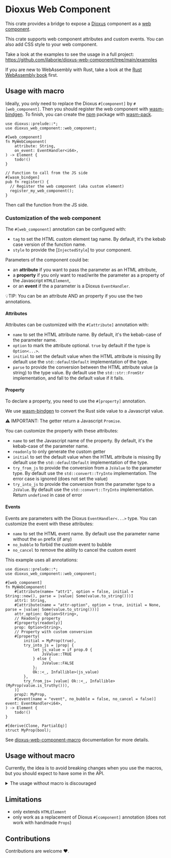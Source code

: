 # Dioxus Web Component

This crate provides a bridge to expose a [Dioxus] component as a [web component].

This crate supports web component attributes and custom events.
You can also add CSS style to your web component.

Take a look at the examples to see the usage in a full project:
<https://github.com/ilaborie/dioxus-web-component/tree/main/examples>


If you are new to WebAssembly with Rust, take a look at the [Rust WebAssembly book] first.

## Usage with macro

Ideally, you only need to replace the Dioxus `#[component]` by `#[web_component]`.
Then you should register the web component with [wasm-bindgen].
To finish, you can create the [npm] package with [wasm-pack].


```rust, ignore
use dioxus::prelude::*;
use dioxus_web_component::web_component;

#[web_component]
fn MyWebComponent(
    attribute: String,
    on_event: EventHandler<i64>,
) -> Element {
    todo!()
}

// Function to call from the JS side
#[wasm_bindgen]
pub fn register() {
  // Register the web component (aka custom element)
  register_my_web_component();
}
```

Then call the function from the JS side.


### Customization of the web component

The `#[web_component]` annotation can be configured with:

* `tag` to set the HTML custom element tag name.
  By default, it's the kebab case version of the function name.
* `style` to provide the [`InjectedStyle`] to your component.

Parameters of the component could be:

* an __attribute__ if you want to pass the parameter as an HTML attribute,
* a __property__ if you only want to read/write the parameter as a property of the Javascript `HTMLElement`,
* or an __event__ if the a parameter is a Dioxus `EventHandler`.

💡TIP: You can be an attribute AND an property if you use the two annotations.

#### Attributes

Attributes can be customized with the `#[attribute]` annotation with:

* `name` to set the HTML attribute name.
  By default, it's the kebab-case of the parameter name.
* `option` to mark the attribute optional.
  `true` by default if the type is `Option<...>`.
* `initial` to set the default value when the HTML attribute is missing
  By default use the `std::defaultDefault` implementation of the type.
* `parse` to provide the conversion between the HTML attribute value (a string) to the type value.
  By default use the `std::str::FromStr` implementation, and fall to the default value if it fails.


#### Property

To declare a property, you need to use the `#[property]` annotation.

We use [wasm-bindgen] to convert the Rust side value to a Javascript value.

⚠️ IMPORTANT: The getter return a Javascript `Promise`.

You can customize the property with these attributes:

* `name` to set the Javascript name of the property.
  By default, it's the kebab-case of the parameter name.
* `readonly` to only generate the custom getter
* `initial` to set the default value when the HTML attribute is missing
  By default use the `std::defaultDefault` implementation of the type.
* `try_from_js` to provide the conversion from a `JsValue` to the parameter type.
  By default use the `std::convert::TryInto` implementation.
  The error case is ignored (does not set the value)
* `try_into_js` to provide the conversion from the parameter type to a `JsValue`.
  By default use the `std::convert::TryInto` implementation.
  Return `undefined` in case of error


#### Events

Events are parameters with the Dioxus `EventHandler<...>` type.
You can customize the event with these attributes:

* `name` to set the HTML event name.
  By default use the parameter name without the `on` prefix (if any)
* `no_bubble` to forbid the custom event to bubble
* `no_cancel` to remove the ability to cancel the custom event


This example uses all annotations:

```rust, ignore
use dioxus::prelude::*;
use dioxus_web_component::web_component;

#[web_component]
fn MyWebComponent(
    #[attribute(name= "attr1", option = false, initial = String::new(), parse = |value| Some(value.to_string()))]
    attr1: String,
    #[attribute(name = "attr-option", option = true, initial = None, parse = |value| Some(value.to_string()))]
    attr_option: Option<String>,
    // Readonly property
    #[property(readonly)]
    prop: Option<String>,
    // Property with custom conversion
    #[property(
        initial = MyProp(true),
        try_into_js = |prop| {
            let js_value = if prop.0 {
                JsValue::TRUE
            } else {
                JsValue::FALSE
            };
            Ok::<_, Infallible>(js_value)
        },
        try_from_js= |value| Ok::<_, Infallible>(MyProp(value.is_truthy())),
    )]
    prop2: MyProp,
    #[event(name = "event", no_bubble = false, no_cancel = false)] event: EventHandler<i64>,
) -> Element {
    todo!()
}

#[derive(Clone, PartialEq)]
struct MyProp(bool);
```

See [dioxus-web-component-macro] documentation for more details.

## Usage without macro

Currently, the idea is to avoid breaking changes when you use the macros,
but you should expect to have some in the API.

<details>
<summary>The usage without macro is discouraged</summary>

You can provide your manual implementation of [`DioxusWebComponent`] and call
[`register_dioxus_web_component`] to register your web component.

The key point is to use a `Shared` element in the dioxus context.


For example, the greeting example could be written with

```rust, ignore,
use dioxus::prelude::*;
use dioxus_web_component::{
    register_dioxus_web_component, DioxusWebComponent, InjectedStyle, Message, Property, Shared,
};
use wasm_bindgen::prelude::*;

/// Install (register) the web component
///
/// # Errors
///
/// Registering the web-component may fail
#[wasm_bindgen(start)]
pub fn register() -> Result<(), JsValue> {
    register_greetings();
    Ok(())
}

#[component]
fn Greetings(name: String) -> Element {
    rsx! { p { "Hello {name}!" } }
}


fn register_greetings() {
    let properties = vec![Property::new("name", false)];
    let style = InjectedStyle::css(include_str!("./style.css"));
    register_dioxus_web_component(
        "plop-greeting",
        vec!["name".to_string()],
        properties,
        style,
        greetings_builder,
    );
}

#[derive(Clone, Copy)]
struct GreetingsWebComponent {
    name: Signal<String>,
}

impl DioxusWebComponent for GreetingsWebComponent {
    fn set_attribute(&mut self, attribute: &str, value: Option<String>) {
        match attribute {
            "name" => {
                let new_value = value.and_then(|attr| attr.parse().ok()).unwrap_or_default();
                self.name.set(new_value);
            }
            _ => {
                // nop
            }
        }
    }

    fn set_property(&mut self, property: &str, value: JsValue) {
        match property {
            // we allow to set the name as a property
            "name" => {
                if let Ok(new_value) = Ok(value).and_then(|value| value.try_into()) {
                    self.name.set(new_value);
                }
            }
            _ => {
                // nop
            }
        }
    }

    fn get_property(&mut self, property: &str) -> JsValue {
        match property {
            // we allow to get the name as a property
            "name" => Ok(self.name.read().clone())
                .and_then(|value| value.try_into())
                .unwrap_or(::wasm_bindgen::JsValue::NULL),
            _ => JsValue::undefined(),
        }
    }
}

fn greetings_builder() -> Element {
    let mut wc = use_context::<Shared>();
    let name = use_signal(String::new);
    let mut greetings = GreetingsWebComponent { name };
    let corountine = use_coroutine::<Message, _, _>(move |mut rx| async move {
        use dioxus_web_component::StreamExt;
        while let Some(msg) = rx.next().await {
            greetings.handle_message(msg);
        }
    });

    use_effect(move || {
        wc.set_tx(corountine.tx());
    });

    rsx! {
        Greetings {
            name
        }
    }
}

```

The counter example looks like this:

```rust, ignore
use dioxus::prelude::*;
use dioxus_web_component::{
    custom_event_handler, register_dioxus_web_component, CustomEventOptions, DioxusWebComponent,
};
use dioxus_web_component::{InjectedStyle, Message, Property, Shared};
use wasm_bindgen::prelude::*;

/// Install (register) the web component
///
/// # Errors
///
/// Registering the web-component may fail
#[wasm_bindgen(start)]
pub fn register() -> Result<(), JsValue> {
    // The register counter is generated by the `#[web_component(...)]` macro
    register_counter();
    Ok(())
}

/// The Dioxus component
#[component]
fn Counter(label: String, on_count: EventHandler<i32>) -> Element {
    let mut counter = use_signal(|| 0);

    rsx! {
        span { "{label}" }
        button {
            onclick: move |_| {
                counter += 1;
                on_count(counter());
            },
            "+"
        }
        output { "{counter}" }
    }
}

fn register_counter() {
    let properties = vec![Property::new("label", false)];
    let style = InjectedStyle::stylesheet("./style.css");
    register_dioxus_web_component("plop-counter", vec![], properties, style, counter_builder);
}

#[derive(Clone, Copy)]
#[allow(dead_code)]
struct CounterWebComponent {
    label: Signal<String>,
    on_count: EventHandler<i32>,
}

impl DioxusWebComponent for CounterWebComponent {
    #[allow(clippy::single_match_else)]
    fn set_property(&mut self, property: &str, value: JsValue) {
        match property {
            "label" => {
                let new_value = String::(value).unwrap_throw();
                self.label.set(new_value);
            }
            _ => {
                // nop
            }
        }
    }

    #[allow(clippy::single_match_else)]
    fn get_property(&mut self, property: &str) -> JsValue {
        match property {
            "label" => {
                let value = self.label.read().clone();
                value.into()
            }
            _ => JsValue::undefined(),
        }
    }
}

fn counter_builder() -> Element {
    let mut wc = use_context::<Shared>();
    let label = use_signal(String::new);
    let on_count = custom_event_handler(wc.event_target(), "count", CustomEventOptions::default());

    let mut counter = CounterWebComponent { label, on_count };
    let corountine = use_coroutine::<Message, _, _>(move |mut rx| async move {
        use dioxus_web_component::StreamExt;
        while let Some(msg) = rx.next().await {
            counter.handle_message(msg);
        }
    });

    use_effect(move || {
        wc.set_tx(corountine.tx());
    });

    rsx! {
        Counter {
            label,
            on_count
        }
    }
}
```

</details>

## Limitations

* only extends `HTMLElement`
* only work as a replacement of Dioxus `#[component]` annotation (does not work with handmade `Props`)


## Contributions

Contributions are welcome ❤️.


[Dioxus]: https://dioxuslabs.com/
[web component]: https://developer.mozilla.org/en-US/docs/Web/API/Web_components
[wasm-bindgen]: https://github.com/rustwasm/wasm-bindgen
[npm]: https://www.npmjs.com/
[wasm-pack]: https://github.com/rustwasm/wasm-pack
[Rust WebAssembly book]: https://rustwasm.github.io/docs/book/
[dioxus-web-component-macro]: https://github.com/ilaborie/dioxus-web-component/blob/main/dioxus-web-component-macro/README.md
